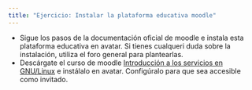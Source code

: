 ```yaml
---
title: "Ejercicio: Instalar la plataforma educativa moodle"
---
```


* Sigue los pasos de la documentación oficial de moodle e instala esta plataforma educativa en avatar. Si tienes cualqueri duda sobre la instalación, utiliza el foro general para plantearlas.
* Descárgate el curso de moodle <a href="http://www.josedomingo.org/web/mod/url/view.php?id=1991">Introducción a los servicios en GNU/Linux</a> e instálalo en avatar. Configúralo para que sea accesible como invitado.

